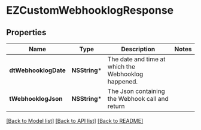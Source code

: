 # EZCustomWebhooklogResponse

## Properties
Name | Type | Description | Notes
------------ | ------------- | ------------- | -------------
**dtWebhooklogDate** | **NSString*** | The date and time at which the Webhooklog happened. | 
**tWebhooklogJson** | **NSString*** | The Json containing the Webhook call and return | 

[[Back to Model list]](../README.md#documentation-for-models) [[Back to API list]](../README.md#documentation-for-api-endpoints) [[Back to README]](../README.md)


